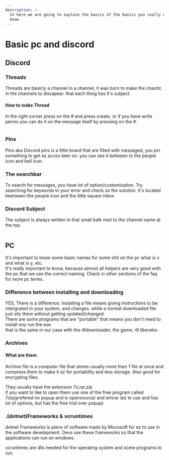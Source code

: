 ```yaml
---
description: >-
  In here we are going to explain the basics of the basics you really need to
  know
---
```


# Basic pc and discord

## Discord

### Threads

Threads are basicly a channel in a channel, it was born to make the chaotic in the channels to dissapear. that each thing has it's subject.

#### How to make Thread

In the right corner press on the # and press create, or if you have write perms you can do it on the message itself by pressing on the #.

<figure><img src="../.gitbook/assets/image (3).png" alt=""><figcaption></figcaption></figure>

### Pins

Pins aka Discord pins is a little board that are filled with messaged, you pin something to get ez acces later on. you can see it between to the people icon and bell icon.

### The searchbar

To search for messages, you have lot of option/customization. Try searching for keywords in your error and check so the solution. it's located beetween the people icon and the little square inbox

### Discord Subject

The subject is always written in that small balk next to the channel name at the top.

<figure><img src="../.gitbook/assets/image (1).png" alt=""><figcaption></figcaption></figure>

## PC

It's important to know some basic names for some shit on the pc what is x and what is y, etc.\
It's really important to know, because almost all helpers are very good with the pc that we use the correct naming. Check in other sections of the faq for more pc terms.

### Difference between installing and downloading

YES, There is a difference. Installing a file means giving instructions to be intergrated in your system, and changes. while a normal downloaded file just sits there without getting updated/changed.\
There are some programs that are "portable" that means you don't need to install ony run the exe\
that is the same in our case with the r6downloader, the game, r6 liberator.

### Archives

#### What are them

Archive file is a computer file that stores usually more then 1 file at once and compress them to make it ez for portability and less storage. Also good for encrypting files.

They usually have the extension 7z,rar,zip\
if you want to like to open them use one of the free program called 7zip(prefered no popup and is opensource) and winrar (ez to use and has lot of options, but has the free trial over popup)

### .(dotnet)Frameworks & vcruntimes

dotnet Frameworks is piece of software made by Microsoft for ez to use in the software development. Devs use these frameworks so that the applications can run on windows.

vcruntimes are dlls needed for the operating system and some programs to run.

###
